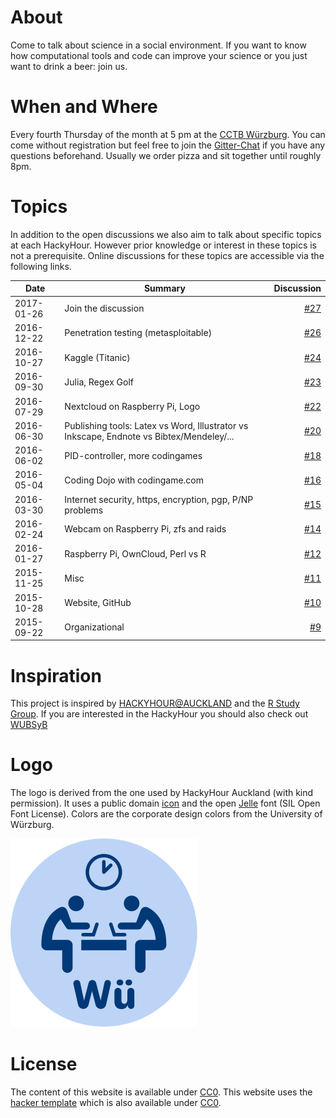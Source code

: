 # About
Come to talk about science in a social environment.
If you want to know how computational tools and code can improve your science or you just want to drink a beer: join us.

# When and Where
Every fourth Thursday of the month at 5 pm at the [CCTB Würzburg](https://www.google.de/maps/place/Center+for+Computational+and+Theoretical+Biology+%28CCTB%29,+University+of+W%C3%BCrzburg/@49.7851224,9.9708763,17z/data=!3m1!4b1!4m2!3m1!1s0x47a28fc802e5e8d9:0x6b62d2cbd2e6f094).
You can come without registration but feel free to join the [Gitter-Chat](https://gitter.im/HackyHour/Wuerzburg) if you have any questions beforehand.
Usually we order pizza and sit together until roughly 8pm.

# Topics
In addition to the open discussions we also aim to talk about specific topics at each HackyHour.
However prior knowledge or interest in these topics is not a prerequisite.
Online discussions for these topics are accessible via the following links.

| Date       | Summary      | Discussion |
| ---------- |--------------| ----------:|
| 2017-01-26 | Join the discussion | [#27](https://github.com/HackyHour/Wuerzburg/issues/27) |
| 2016-12-22 | Penetration testing (metasploitable) | [#26](https://github.com/HackyHour/Wuerzburg/issues/26) |
| 2016-10-27 | Kaggle (Titanic) | [#24](https://github.com/HackyHour/Wuerzburg/issues/24) |
| 2016-09-30 | Julia, Regex Golf | [#23](https://github.com/HackyHour/Wuerzburg/issues/23) |
| 2016-07-29 | Nextcloud on Raspberry Pi, Logo | [#22](https://github.com/HackyHour/Wuerzburg/issues/22) |
| 2016-06-30 | Publishing tools: Latex vs Word, Illustrator vs Inkscape, Endnote vs Bibtex/Mendeley/... | [#20](https://github.com/HackyHour/Wuerzburg/issues/20) |
| 2016-06-02 | PID-controller, more codingames | [#18](https://github.com/HackyHour/Wuerzburg/issues/18) |
| 2016-05-04 | Coding Dojo with codingame.com | [#16](https://github.com/HackyHour/Wuerzburg/issues/16) |
| 2016-03-30 | Internet security, https, encryption, pgp, P/NP problems | [#15](https://github.com/HackyHour/Wuerzburg/issues/15) |
| 2016-02-24 | Webcam on Raspberry Pi, zfs and raids | [#14](https://github.com/HackyHour/Wuerzburg/issues/14) |
| 2016-01-27 | Raspberry Pi, OwnCloud, Perl vs R | [#12](https://github.com/HackyHour/Wuerzburg/issues/12) |
| 2015-11-25 | Misc | [#11](https://github.com/HackyHour/Wuerzburg/issues/11) |
| 2015-10-28 | Website, GitHub | [#10](https://github.com/HackyHour/Wuerzburg/issues/10) |
| 2015-09-22 | Organizational | [#9](https://github.com/HackyHour/Wuerzburg/issues/9) |

# Inspiration
This project is inspired by [HACKYHOUR@AUCKLAND](https://uoa-eresearch.github.io/HackyHour/) and the [R Study Group](http://minisciencegirl.github.io/studyGroup/).
If you are interested in the HackyHour you should also check out [WUBSyB](http://wubsyb.github.io/)

# Logo
The logo is derived from the one used by HackyHour Auckland (with kind permission).
It uses a public domain <a href="https://thenounproject.com/search/?q=hackathon&i=6324">icon</a> 
and the open <a href="https://fontlibrary.org/en/font/jellee-typeface">Jelle</a> font (SIL Open Font License).
Colors are the corporate design colors from the University of Würzburg.

![alt text](logo/hackyhour_wue.svg "Logo HackyHour")

# License
The content of this website is available under [CC0](LICENSE).
This website uses the [hacker template](https://github.com/pages-themes/hacker/) which is also available under [CC0](https://creativecommons.org/publicdomain/zero/1.0/legalcode).
